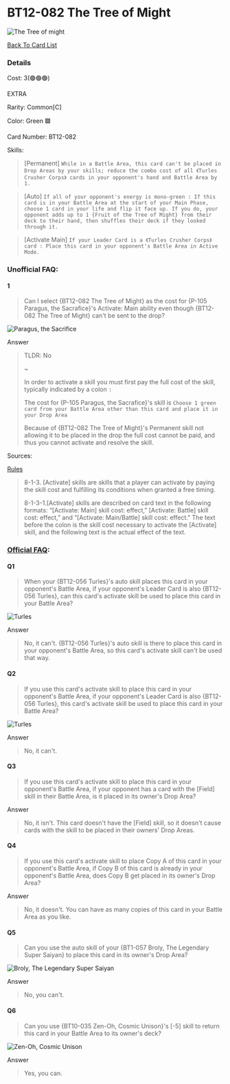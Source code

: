 # BT12-082 The Tree of Might
![The Tree of might](http://www.dbs-cardgame.com/images/cardlist/cardimg/BT12-082.png)

[Back To Card List](./index.md)
### Details
Cost: 3(🟢🟢🟢)

EXTRA
 
Rarity: Common[C]

Color: Green 🟩

Card Number: BT12-082

Skills: 
> [Permanent] `While in a Battle Area, this card can't be placed in Drop Areas by your skills; reduce the combo cost of all 《Turles Crusher Corps》 cards in your opponent's hand and Battle Area by 1.`

> [Auto] `If all of your opponent's energy is mono-green : If this card is in your Battle Area at the start of your Main Phase, choose 1 card in your life and flip it face up. If you do, your opponent adds up to 1 {Fruit of the Tree of Might} from their deck to their hand, then shuffles their deck if they looked through it.`

> [Activate Main] `If your Leader Card is a 《Turles Crusher Corps》 card : Place this card in your opponent's Battle Area in Active Mode.`


### Unofficial FAQ:
#### 1
> Can I select {BT12-082 The Tree of Might} as the cost for {P-105 Paragus, the Sacrafice}'s Activate: Main ability even though {BT12-082 The Tree of Might} can't be sent to the drop?

![Paragus, the Sacrifice](http://www.dbs-cardgame.com/images/cardlist/cardimg/P-105.png)

Answer
> TLDR: No
>
> ~
> 
>In order to activate a skill you must first pay the full cost of the skill, typically indicated by a colon `:`
> 
> The cost for {P-105 Paragus, the Sacrafice}'s skill is `Choose 1 green card from your Battle Area other than this card and place it in your Drop Area ` 
> 
> Because of {BT12-082 The Tree of Might}'s Permanent skill not allowing it to be placed in the drop the full cost cannot be paid, and thus you cannot activate and resolve the skill.

Sources: 

[Rules][2]
> 8-1-3. [Activate] skills are skills that a player
  can activate by paying the skill cost
  and fulfilling its conditions when
  granted a free timing.
>
> 8-1-3-1.[Activate] skills are described on card text in the
  following formats: “[Activate: Main] skill cost: effect,”
  [Activate: Battle] skill cost: effect,” and “[Activate:
  Main/Battle] skill cost: effect.” The text before the colon
  is the skill cost necessary to activate the [Activate] skill,
  and the following text is the actual effect of the text. 



### [Official FAQ][1]: 
#### Q1
> When your {BT12-056 Turles}'s auto skill places this card in your opponent's Battle Area, if your opponent's Leader Card is also {BT12-056 Turles}, can this card's activate skill be used to place this card in your Battle Area?

![Turles](http://www.dbs-cardgame.com/images/cardlist/cardimg/BT12-056.png)

Answer
> No, it can't. {BT12-056 Turles}'s auto skill is there to place this card in your opponent's Battle Area, so this card's activate skill can't be used that way.

#### Q2
> If you use this card's activate skill to place this card in your opponent's Battle Area, if your opponent's Leader Card is also {BT12-056 Turles}, this card's activate skill be used to place this card in your Battle Area?

![Turles](http://www.dbs-cardgame.com/images/cardlist/cardimg/BT12-056.png)

Answer
> No, it can't.


#### Q3
> If you use this card's activate skill to place this card in your opponent's Battle Area, if your opponent has a card with the [Field] skill in their Battle Area, is it placed in its owner's Drop Area?

Answer
> No, it isn't. This card doesn't have the [Field] skill, so it doesn't cause cards with the skill to be placed in their owners' Drop Areas.

#### Q4
> If you use this card's activate skill to place Copy A of this card in your opponent's Battle Area, if Copy B of this card is already in your opponent's Battle Area, does Copy B get placed in its owner's Drop Area?

Answer
> No, it doesn't. You can have as many copies of this card in your Battle Area as you like.

#### Q5
> Can you use the auto skill of your {BT1-057 Broly, The Legendary Super Saiyan} to place this card in its owner's Drop Area?

![Broly, The Legendary Super Saiyan](http://www.dbs-cardgame.com/images/cardlist/cardimg/BT1-057_b.png)

Answer
> No, you can't.

#### Q6
> Can you use {BT10-035 Zen-Oh, Cosmic Unison}'s [-5] skill to return this card in your Battle Area to its owner's deck?

![Zen-Oh, Cosmic Unison](http://www.dbs-cardgame.com/images/cardlist/cardimg/BT10-035.png)

Answer
> Yes, you can.





[1]: http://www.dbs-cardgame.com/us-en/rule/card_faq.php
[2]: http://www.dbs-cardgame.com/pdf/rulemanual.pdf?ver_1.18_2
